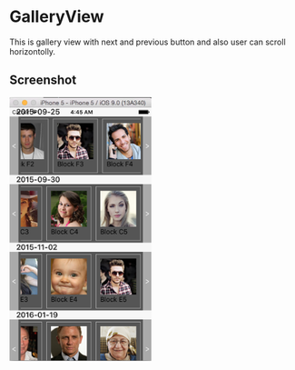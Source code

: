# GalleryView
This is gallery view with next and previous button and also user can scroll horizontolly. 

## Screenshot
<img width="250px"  align="center" src="https://github.com/limingmatata/GalleryView/blob/master/Screen%20Shot%202015-11-17%20at%204.45.33%20AM.png"/>
